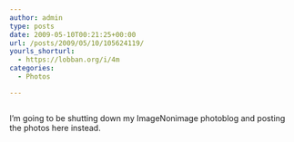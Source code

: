 ```yaml
---
author: admin
type: posts
date: 2009-05-10T00:21:25+00:00
url: /posts/2009/05/10/105624119/
yourls_shorturl:
  - https://lobban.org/i/4m
categories:
  - Photos

---
```

<div class="figure">
  <img src="https://andy.lobban.org/photo/1280/105624119/1/n6SoNyvfPnajnyd0f66zm362" alt="" />
</div>

I&#8217;m going to be shutting down my ImageNonimage photoblog and posting the photos here instead.